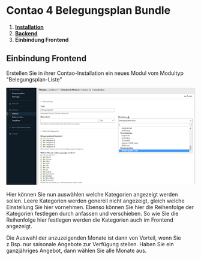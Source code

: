 # Contao 4 Belegungsplan Bundle

1. [**Installation**](installation.md)
2. [**Backend**](backend.md)
3. **Einbindung Frontend**

## Einbindung Frontend

Erstellen Sie in ihrer Contao-Installation ein neues Modul vom Modultyp "Belegungsplan-Liste"

![Neues Modul](images/belegungsplan-bundle-11.png)

Hier können Sie nun auswählen welche Kategorien angezeigt werden sollen. Leere Kategorien werden generell nicht angezeigt, gleich welche Einstellung Sie hier vornehmen.
Ebenso können Sie hier die Reihenfolge der Kategorien festlegen durch anfassen und verschieben. So wie Sie die Reihenfolge hier festlegen werden die Kategorien auch im Frontend angezeigt.

Die Auswahl der anzuzeigenden Monate ist dann von Vorteil, wenn Sie z.Bsp. nur saisonale Angebote zur Verfügung stellen. Haben Sie ein ganzjähriges Angebot, dann wählen Sie alle Monate aus.
